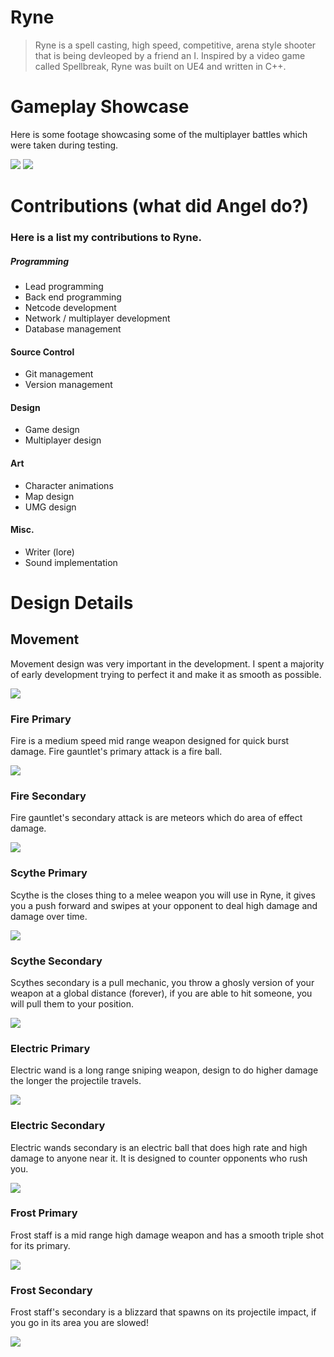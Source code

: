 # Ryne

> Ryne is a spell casting, high speed, competitive, arena style shooter that is being devleoped by a friend an I. Inspired by a video game called Spellbreak, Ryne was built on UE4 and written in C++.

# Gameplay Showcase

Here is some footage showcasing some of the multiplayer battles which were taken during testing.

![](gifs/gameplay.gif)
![](gifs/sickfight.gif)


# Contributions (what did Angel do?)

### Here is a list my contributions to Ryne.

##### Programming
* Lead programming
* Back end programming
* Netcode development
* Network / multiplayer development
* Database management

#### Source Control
* Git management
* Version management

#### Design
* Game design
* Multiplayer design

#### Art
* Character animations
* Map design
* UMG design

#### Misc.
* Writer (lore)
* Sound implementation


# Design Details
## Movement
Movement design was very important in the development. I spent a majority of early development trying to perfect it and make it as smooth as possible. 

![](gifs/movement.gif)

### Fire Primary
Fire is a medium speed mid range weapon designed for quick burst damage. Fire gauntlet's primary attack is a fire ball.

![](gifs/fireball.gif)

### Fire Secondary
Fire gauntlet's secondary attack is are meteors which do area of effect damage.

![](gifs/meteors.gif)

### Scythe Primary
Scythe is the closes thing to a melee weapon you will use in Ryne, it gives you a push forward and swipes at your opponent to deal high damage and damage over time.

![](gifs/scythe-1.gif)

### Scythe Secondary
Scythes secondary is a pull mechanic, you throw a ghosly version of your weapon at a global distance (forever), if you are able to hit someone, you will pull them to your position.

![](gifs/scythe-2.gif)

### Electric Primary
Electric wand is a long range sniping weapon, design to do higher damage the longer the projectile travels.

![](gifs/electric-1.gif)

### Electric Secondary
Electric wands secondary is an electric ball that does high rate and high damage to anyone near it. It is designed to counter opponents who rush you.

![](gifs/electric-2.gif)

### Frost Primary
Frost staff is a mid range high damage weapon and has a smooth triple shot for its primary.

![](gifs/frost-1.gif)

### Frost Secondary
Frost staff's secondary is a blizzard that spawns on its projectile impact, if you go in its area you are slowed!

![](gifs/frost-2.gif)






 
